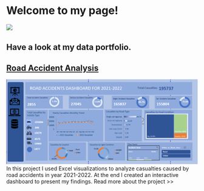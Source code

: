 # Welcome to my page!
[![](https://img.shields.io/badge/LinkedIn-0077B5?style=for-the-badge&logo=linkedin&logoColor=white)](www.linkedin.com/in/naimamunir) 



## Have a look at my data portfolio.

## [Road Accident Analysis](https://naimamunir17.wixsite.com/naimamunir)
![](/assets/Dashboard_picture_CROPPED.png)
In this project I used Excel visualizations to analyze casualties caused by road accidents in year 2021-2022. At the end I created an interactive dashboard to present my findings. Read more about the project >>
















